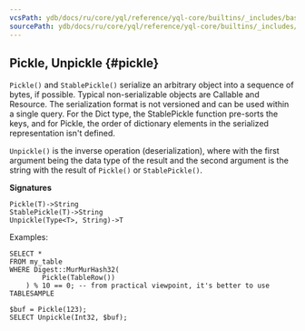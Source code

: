 ```yaml
---
vcsPath: ydb/docs/ru/core/yql/reference/yql-core/builtins/_includes/basic/pickle.md
sourcePath: ydb/docs/ru/core/yql/reference/yql-core/builtins/_includes/basic/pickle.md
---
```

## Pickle, Unpickle {#pickle}

`Pickle()` and `StablePickle()` serialize an arbitrary object into a sequence of bytes, if possible. Typical non-serializable objects are Callable and Resource. The serialization format is not versioned and can be used within a single query. For the Dict type, the StablePickle function pre-sorts the keys, and for Pickle, the order of dictionary elements in the serialized representation isn't defined.

`Unpickle()` is the inverse operation (deserialization), where with the first argument being the data type of the result and the second argument is the string with the result of `Pickle()` or `StablePickle()`.

**Signatures**
```
Pickle(T)->String
StablePickle(T)->String
Unpickle(Type<T>, String)->T
```

Examples:
```yql
SELECT *
FROM my_table
WHERE Digest::MurMurHash32(
        Pickle(TableRow())
    ) % 10 == 0; -- from practical viewpoint, it's better to use TABLESAMPLE

$buf = Pickle(123);
SELECT Unpickle(Int32, $buf);
```
